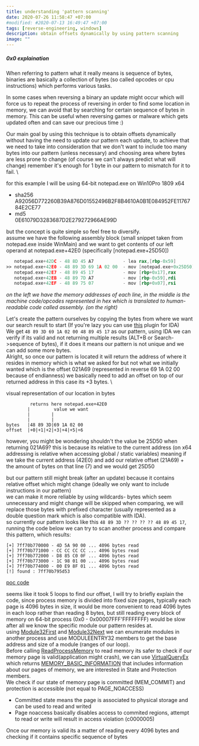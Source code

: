 ```yaml
---
title: understanding 'pattern scanning'
date: 2020-07-26 11:58:47 +07:00
#modified: #2020-07-13 16:49:47 +07:00
tags: [reverse-engineering, windows]
description: obtain offsets dynamically by using pattern scanning
image: ""
---
```



##### 0x0 explaination
When referring to pattern what it really means is sequence of bytes, binaries are basically a collection of bytes (so called opcodes or cpu instructions) which performs various tasks.

In some cases when reversing a binary an update might occur which will force us to repeat the process of reversing in order to find some location in memory, we can avoid that by searching for certain sequence of bytes in memory.
This can be useful when reversing games or malware which gets updated often and can save our precious time :)

Our main goal by using this technique is to obtain offsets dynamically without having the need to update our pattern each update, to achieve that we need to take into consideration that we don't want to include too many bytes into our pattern (unless necessary) and choosing area where bytes are less prone to change (of course we can't always predict what will change) 
remember it's enough for 1 byte in our pattern to mismatch for it to fail. \
<!--Tthe idea of pattern scanning is simple, scan for certain order of bytes in process 
he idea is quite simple- create our pattern, scan the memory for the bytesyy area # where bytes are less prone to change and compare to our own pattern-->
for this example I will be using 64-bit notepad.exe on Win10Pro 1809 x64
* sha256 A92056D772260B39A876D01552496B2F8B4610A0B1E084952FE1176784E2CE77
* md5 <br> 0E61079D3283687D2E279272966AE99D
<!-- end of the list -->

but the concept is quite simple so feel free to diversify. \
assume we have the following assembly block (small snippet taken from notepad.exe inside WinMain) and we want to get contents of our left operand at notepad.exe+42E0 (specifically [notepad.exe+25D50])

```nasm
   notepad.exe+42DC - 48 8D 45 A7           - lea rax,[rbp-0x59]
>> notepad.exe+42E0 - 48 89 3D 69 1A 02 00  - mov [notepad.exe+0x25D50],rdi { [00000000] }
   notepad.exe+42E7 - 48 89 45 17           - mov [rbp+0x17],rax
   notepad.exe+42EB - 48 89 7D A7           - mov [rbp-0x59],rdi
   notepad.exe+42EF - 48 89 75 07           - mov [rbp+0x07],rsi
```

*on the left we have the memory addresses of each line, in the middle is the machine code/opcodes represented in hex which is translated to human-readable code called assembly. (on the right)*

Let's create the pattern ourselves by copying the bytes from where we want our search result to start (If you're lazy you can use [this](https://github.com/cursey/ida-pattern-maker) plugin for IDA) \
We get ```48 89 3D 69 1A 02 00 48 89 45 17``` as our pattern, using IDA we can verify if its valid and not returning multiple results (ALT+B or Search->sequence of bytes), if it does it means our pattern is not unique and we can add some more bytes. \
Alright, so once our pattern is located it will return the address of where it resides in memory which is what we asked for but not what we initially wanted which is the offset 021A69 (represented in reverse 69 1A 02 00 because of endianness) 
we basically need to add an offset on top of our returned address in this case its +3 bytes. \
<!-- so when our pattern is located it will return what we asked for but not what we initially wanted which is the value 021A69 (represented in reverse 69 1A 02 00 because of endianness) 
 we basically need to add an offset to our returned address in this case its +3 bytes -->

visual representation of our location in bytes
```
         returns here notepad.exe+42E0
        |         value we want
        |        |      
        |        |
bytes   |48 89 3D|69 1A 02 00
offset  |+0|+1|+2|+3|+4|+5|+6
```

however, you might be wondering shouldn't the value be 25D50 when returning 021A69? this is because its relative to the current address (on x64 addressing is relative when accessing global / static variables)
meaning if we take the current address (42E0) and add our relative offset (21A69) + the amount of bytes on that line (7) and we would get 25D50

but our pattern still might break (after an update) because it contains relative offset which might change (ideally we only want to include instructions in our pattern) \
we can make it more reliable by using wildcards- bytes which seem unnecessary and might change will be skipped when comparing, we will replace those bytes with prefixed character (usually represented as a double question mark which is also compatible with IDA). \
so currently our pattern looks like this ```48 89 3D ?? ?? ?? ?? 48 89 45 17```,
running the code below we can try to scan another process and compare this pattern, which results:

```
[+] 7ff70b770000 - 4D 5A 90 00 ... 4096 bytes read
[+] 7ff70b771000 - CC CC CC CC ... 4096 bytes read
[+] 7ff70b772000 - D8 85 C0 0F ... 4096 bytes read
[+] 7ff70b773000 - 1C 98 01 00 ... 4096 bytes read
[+] 7ff70b774000 - 00 E9 8F 01 ... 4096 bytes read
[!] found : 7ff70b795d53
```
[poc code](https://gist.github.com/DanielKoren/7fa8eec2c6e24c74f8a869cd5b012354)

seems like it took 5 loops to find our offset, I will try to briefly explain the code,
since process memory is divided into fixed size pages, typically each page is 4096 bytes in size, it would be more convenient to read 4096 bytes in each loop rather than reading 8 bytes,
but still reading every block of memory on 64-bit process (0x0 - 0x00007FFF'FFFFFFFF) would be slow after all we know the specific module our pattern resides at. \
using [Module32First](https://docs.microsoft.com/en-us/windows/win32/api/tlhelp32/nf-tlhelp32-module32first) and [Module32Next](https://docs.microsoft.com/en-us/windows/win32/api/tlhelp32/nf-tlhelp32-module32next) we can enumerate modules in another process and use MODULEENTRY32 members to get the base address and size of a module (ranges of our loop). \
Before calling [ReadProcessMemory](https://docs.microsoft.com/en-us/windows/win32/api/memoryapi/nf-memoryapi-readprocessmemory) to read memory its safer to check if our memory page is valid(application might crash), we can use [VirtualQueryEx](https://docs.microsoft.com/en-us/windows/win32/api/memoryapi/nf-memoryapi-virtualqueryex) which returns [MEMORY_BASIC_INFORMATION](https://docs.microsoft.com/en-us/windows-hardware/drivers/ddi/ntifs/ns-ntifs-_memory_basic_information) that includes information about our pages of memory, we are interested in State and Protection members. \
We check if our state of memory page is committed (MEM_COMMIT) and protection is accessible (not equal to PAGE_NOACCESS)
- Committed state means the page is associated to physical storage and can be used to read and writed 
- Page noaccess basically disables access to commited regions, attempt to read or write will result in access violation (c0000005)

Once our memory is valid its a matter of reading every 4096 bytes and checking if it contains specific sequence of bytes